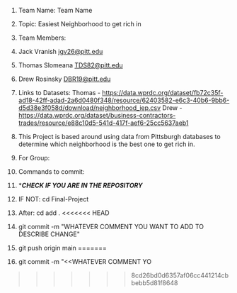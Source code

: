 1. Team Name: Team Name
2. Topic: Easiest Neighborhood to get rich in
3. Team Members:
4. Jack Vranish jgv26@pitt.edu
5. Thomas Slomeana TDS82@pitt.edu
6. Drew Rosinsky DBR19@pitt.edu
7. Links to Datasets:
Thomas - https://data.wprdc.org/dataset/fb72c35f-ad18-42ff-adad-2a6d0480f348/resource/62403582-e6c3-40b6-9bb6-d5d38e3f058d/download/neighborhood_iep.csv
Drew - https://data.wprdc.org/dataset/business-contractors-trades/resource/e88c10d5-541d-417f-aef6-25cc5637aeb1
9. This Project is based around using data from Pittsburgh databases to determine which neighborhood is the best one to get rich in.

10. For Group:
11. Commands to commit:
12. ****CHECK IF YOU ARE IN THE REPOSITORY***
13. IF NOT: cd Final-Project
14. After: cd add .
<<<<<<< HEAD
15. git commit -m "WHATEVER COMMENT YOU WANT TO ADD TO DESCRIBE CHANGE"
16. git push origin main
=======
14. git commit -m "<<WHATEVER COMMENT YO
>>>>>>> 8cd26bd0d6357af06cc441214cbbebb5d81f8648
